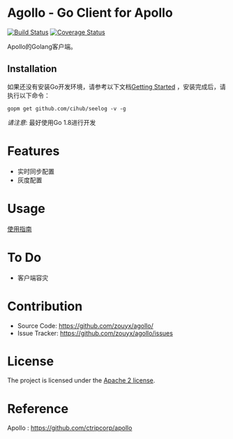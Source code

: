 Agollo - Go Client for Apollo
================

[![Build Status](https://travis-ci.org/zouyx/agollo.svg?branch=master)](https://travis-ci.org/zouyx/agollo)
[![Coverage Status](https://coveralls.io/repos/github/zouyx/agollo/badge.svg?branch=feature%2FMockCase)](https://coveralls.io/github/zouyx/agollo?branch=feature%2FMockCase)


Apollo的Golang客户端。

Installation
------------

如果还没有安装Go开发环境，请参考以下文档[Getting Started](http://golang.org/doc/install.html) ，安装完成后，请执行以下命令：

```
gopm get github.com/cihub/seelog -v -g

```

*请注意*: 最好使用Go 1.8进行开发

# Features
* 实时同步配置
* 灰度配置

# Usage
  [使用指南](https://github.com/zouyx/agollo/wiki/使用指南)

# To Do
* 客户端容灾

# Contribution
  * Source Code: https://github.com/zouyx/agollo/
  * Issue Tracker: https://github.com/zouyx/agollo/issues
  
# License
The project is licensed under the [Apache 2 license](https://github.com/zouyx/agollo/blob/master/LICENSE).

# Reference
Apollo : https://github.com/ctripcorp/apollo
